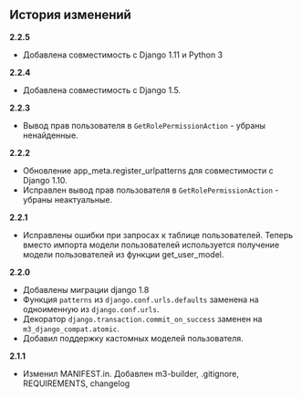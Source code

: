 ## История изменений

**2.2.5**
- Добавлена совместимость с Django 1.11 и Python 3

**2.2.4**
- Добавлена совместимость с Django 1.5.

**2.2.3**
- Вывод прав пользователя в `GetRolePermissionAction` - убраны
  ненайденные.

**2.2.2**
- Обновление app_meta.register_urlpatterns для совместимости с Django 1.10.
- Исправлен вывод прав пользователя в `GetRolePermissionAction` - убраны
  неактуальные.

**2.2.1**
- Исправлены ошибки при запросах к таблице пользователей. Теперь вместо
  импорта модели пользователей используется получение модели пользователей из
  функции get_user_model.

**2.2.0**
- Добавлены миграции django 1.8
- Функция ``patterns`` из ``django.conf.urls.defaults`` заменена на
  одноименную из ``django.conf.urls``.
- Декоратор ``django.transaction.commit_on_success`` заменен на
  ``m3_django_compat.atomic``.
- Добавил поддержку кастомных моделей пользователя.

**2.1.1**
- Изменил MANIFEST.in. Добавлен m3-builder, .gitignore, REQUIREMENTS, changelog
